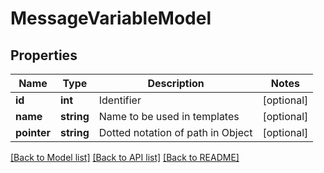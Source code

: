 # MessageVariableModel

## Properties
Name | Type | Description | Notes
------------ | ------------- | ------------- | -------------
**id** | **int** | Identifier | [optional] 
**name** | **string** | Name to be used in templates | [optional] 
**pointer** | **string** | Dotted notation of path in Object | [optional] 

[[Back to Model list]](../README.md#documentation-for-models) [[Back to API list]](../README.md#documentation-for-api-endpoints) [[Back to README]](../README.md)


